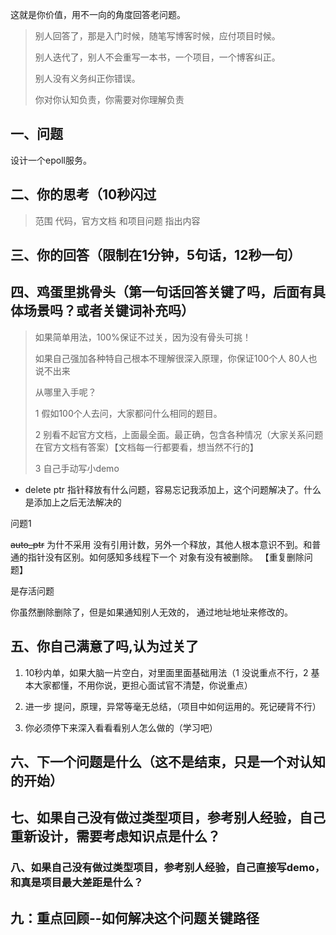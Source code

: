 

这就是你价值，用不一向的角度回答老问题。

> 别人回答了，那是入门时候，随笔写博客时候，应付项目时候。
>
> 别人迭代了，别人不会重写一本书，一个项目，一个博客纠正。
>
> 别人没有义务纠正你错误。
>
>  你对你认知负责，你需要对你理解负责





## 一、问题



设计一个epoll服务。







## 二、你的思考（10秒闪过

> 范围 代码，官方文档 和项目问题 指出内容














## 三、你的回答（限制在1分钟，5句话，12秒一句）











## 四、鸡蛋里挑骨头（第一句话回答关键了吗，后面有具体场景吗？或者关键词补充吗）

> 如果简单用法，100%保证不过关，因为没有骨头可挑！
>
> 如果自己强加各种特自己根本不理解很深入原理，你保证100个人 80人也说不出来
>
> 从哪里入手呢？
>
> 1 假如100个人去问，大家都问什么相同的题目。
>
> 2 别看不起官方文档，上面最全面。最正确，包含各种情况（大家关系问题在官方文档有答案）【文档每一行都要看，想当然不行的】
>
> 3 自己手动写小demo



- delete ptr 指针释放有什么问题，容易忘记我添加上，这个问题解决了。什么是添加上之后无法解决的



问题1 

~~auto_ptr~~ 为什不采用 没有引用计数，另外一个释放，其他人根本意识不到。和普通的指针没有区别。如何感知多线程下一个 对象有没有被删除。 【重复删除问题】



是存活问题

你虽然删除删除了，但是如果通知别人无效的， 通过地址地址来修改的。



## 五、你自己满意了吗,认为过关了

1. 10秒内单，如果大脑一片空白，对里面里面基础用法（1 没说重点不行，2 基本大家都懂，不用你说，更担心面试官不清楚，你说重点）

2. 进一步 提问，原理，异常等毫无总结，（项目中如何运用的。死记硬背不行）

3. 你必须停下来深入看看看别人怎么做的（学习吧）





## 六、下一个问题是什么（这不是结束，只是一个对认知的开始）



## 七、如果自己没有做过类型项目，参考别人经验，自己重新设计，需要考虑知识点是什么？



### 八、如果自己没有做过类型项目，参考别人经验，自己直接写demo，和真是项目最大差距是什么？



## 九：重点回顾--如何解决这个问题关键路径




